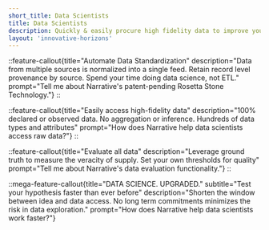 ```yaml
---
short_title: Data Scientists
title: Data Scientists
description: Quickly & easily procure high fidelity data to improve your models, test your hypotheses, and scale access for your best ideas.
layout: 'innovative-horizons'
---
```


::feature-callout{title="Automate Data Standardization" description="Data from multiple sources is normalized into a single feed. Retain record level provenance by source. Spend your time doing data science, not ETL." prompt="Tell me about Narrative's patent-pending Rosetta Stone Technology."}
::

::feature-callout{title="Easily access high-fidelity data" description="100% declared or observed data. No aggregation or inference. Hundreds of data types and attributes" prompt="How does Narrative help data scientists access raw data?"}
::

::feature-callout{title="Evaluate all data" description="Leverage ground truth to measure the veracity of supply. Set your own thresholds for quality" prompt="Tell me about Narrative's data evaluation functionality."}
::

::mega-feature-callout{title="DATA SCIENCE. UPGRADED." subtitle="Test your hypothesis faster than ever before" description="Shorten the window between idea and data access. No long term commitments minimizes the risk in data exploration." prompt="How does Narrative help data scientists work faster?"}
